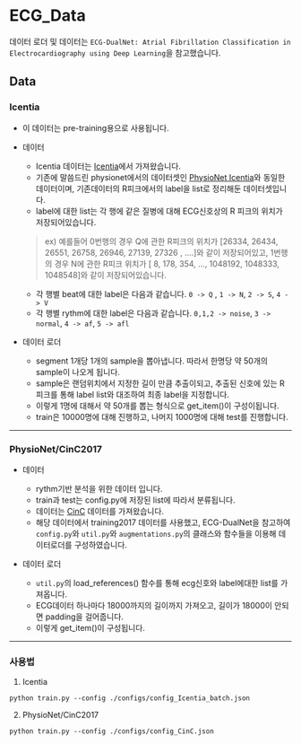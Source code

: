 # ECG_Data

데이터 로더 및 데이터는 `ECG-DualNet: Atrial Fibrillation Classification in Electrocardiography using Deep Learning`을 참고했습니다.

## Data 

### Icentia
- 이 데이터는 pre-training용으로 사용됩니다.

* 데이터
  * Icentia 데이터는 [Icentia](https://studtudarmstadtde-my.sharepoint.com/personal/christoph_reich_stud_tu-darmstadt_de/_layouts/15/onedrive.aspx?id=%2Fpersonal%2Fchristoph%5Freich%5Fstud%5Ftu%2Ddarmstadt%5Fde%2FDocuments%2FUni%2FECG%5FClassification%2Fdata%2Ezip&parent=%2Fpersonal%2Fchristoph%5Freich%5Fstud%5Ftu%2Ddarmstadt%5Fde%2FDocuments%2FUni%2FECG%5FClassification&ga=1)에서 가져왔습니다.
  * 기존에 말씀드린 physionet에서의 데이터셋인 [PhysioNet Icentia](https://www.physionet.org/content/icentia11k-continuous-ecg/1.0/)와 동일한 데이터이며, 기존데이터의 R피크에서의 label을 list로 정리해둔 데이터셋입니다.
  * label에 대한 list는 각 행에 같은 질병에 대해 ECG신호상의 R 피크의 위치가 저장되어있습니다.

  > ex) 예를들어 0번행의 경우 Q에 관한 R피크의 위치가 [26334,   26434,   26551,   26758,   26946,   27139,   27326 , ....]와 같이 저장되어있고, 1번행의 경우 N에 관한 R피크 위치가 [      8,     178,     354, ..., 1048192, 1048333, 1048548]와 같이 저장되어있습니다.

  * 각 행별 beat에 대한 label은 다음과 같습니다. `0 -> Q` , `1 -> N`, `2 -> S`, `4 -> V`
  * 각 행별 rythm에 대한 label은 다음과 같습니다. `0,1,2 -> noise`, `3 -> normal`, `4 -> af`, `5 -> afl`
  
* 데이터 로더
  * segment 1개당 1개의 sample을 뽑아냅니다. 따라서 한명당 약 50개의 sample이 나오게 됩니다.
  * sample은 랜덤위치에서 지정한 길이 만큼 추출이되고, 추출된 신호에 있는 R피크를 통해 label list와 대조하여 최종 label을 지정합니다.
  * 이렇게 1명에 대해서 약 50개를 뽑는 형식으로 get_item()이 구성이됩니다.
  * train은 10000명에 대해 진행하고, 나머지 1000명에 대해 test를 진행합니다. 

------
### PhysioNet/CinC2017
* 데이터
  * rythm기반 분석을 위한 데이터 입니다.
  * train과 test는 config.py에 저장된 list에 따라서 분류됩니다.
  * 데이터는 [CinC](https://physionet.org/content/challenge-2017/1.0.0/) 데이터를 가져왔습니다.
  * 해당 데이터에서 training2017 데이터를 사용했고, ECG-DualNet을 참고하여 `config.py`와 `util.py`와 `augmentations.py`의 클래스와 함수들을 이용해 데이터로더를 구성하였습니다.
 
* 데이터 로더  
  * `util.py`의 load_references() 함수를 통해 ecg신호와 label에대한 list를 가져옵니다.
  * ECG데이터 하나마다 18000까지의 길이까지 가져오고, 길이가 18000이 안되면 padding을 걸어줍니다.
  * 이렇게 get_item()이 구성됩니다.
  
-----

### 사용법

1. Icentia
```
python train.py --config ./configs/config_Icentia_batch.json
```

2. PhysioNet/CinC2017
```
python train.py --config ./configs/config_CinC.json
```

